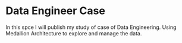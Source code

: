 # Data Engineer Case
In this spce I will publish my study of case of Data Engineering.
Using Medallion Architecture to explore and manage the data.
